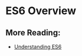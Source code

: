 # ES6 Overview



## More Reading:
* [Understanding ES6](https://leanpub.com/understandinges6/read/)